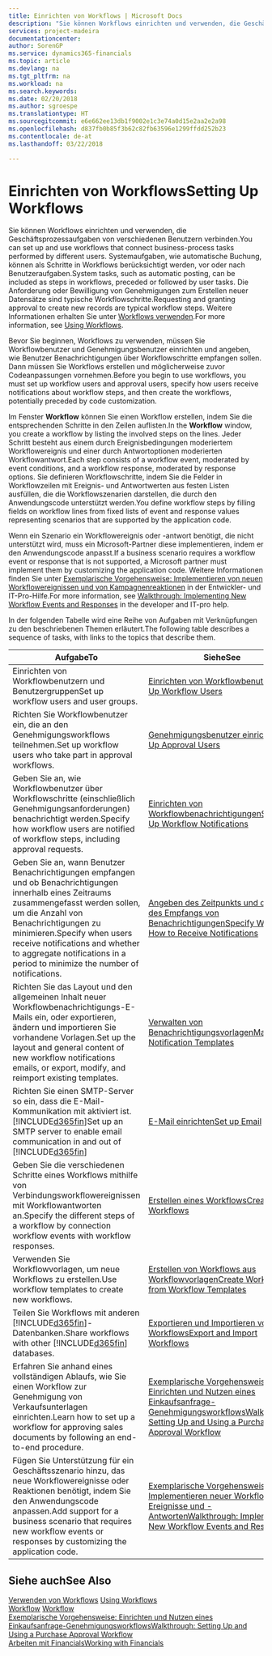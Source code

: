 ```yaml
---
title: Einrichten von Workflows | Microsoft Docs
description: "Sie können Workflows einrichten und verwenden, die Geschäftsprozessaufgaben von verschiedenen Benutzern verbinden. Systemaufgaben, wie automatische Buchung, können als Schritte in Workflows berücksichtigt werden, vor oder nach Benutzeraufgaben. Die Anforderung oder Bewilligung von Genehmigungen zum Erstellen neuer Datensätze sind typische Workflowschritte."
services: project-madeira
documentationcenter: 
author: SorenGP
ms.service: dynamics365-financials
ms.topic: article
ms.devlang: na
ms.tgt_pltfrm: na
ms.workload: na
ms.search.keywords: 
ms.date: 02/20/2018
ms.author: sgroespe
ms.translationtype: HT
ms.sourcegitcommit: e6e662ee13db1f9002e1c3e74a0d15e2aa2e2a98
ms.openlocfilehash: d837fb0b85f3b62c82fb63596e1299ffdd252b23
ms.contentlocale: de-at
ms.lasthandoff: 03/22/2018

---
```

# <a name="setting-up-workflows"></a><span data-ttu-id="1294d-105">Einrichten von Workflows</span><span class="sxs-lookup"><span data-stu-id="1294d-105">Setting Up Workflows</span></span>
<span data-ttu-id="1294d-106">Sie können Workflows einrichten und verwenden, die Geschäftsprozessaufgaben von verschiedenen Benutzern verbinden.</span><span class="sxs-lookup"><span data-stu-id="1294d-106">You can set up and use workflows that connect business-process tasks performed by different users.</span></span> <span data-ttu-id="1294d-107">Systemaufgaben, wie automatische Buchung, können als Schritte in Workflows berücksichtigt werden, vor oder nach Benutzeraufgaben.</span><span class="sxs-lookup"><span data-stu-id="1294d-107">System tasks, such as automatic posting, can be included as steps in workflows, preceded or followed by user tasks.</span></span> <span data-ttu-id="1294d-108">Die Anforderung oder Bewilligung von Genehmigungen zum Erstellen neuer Datensätze sind typische Workflowschritte.</span><span class="sxs-lookup"><span data-stu-id="1294d-108">Requesting and granting approval to create new records are typical workflow steps.</span></span> <span data-ttu-id="1294d-109">Weitere Informationen erhalten Sie unter [Workflows verwenden](across-use-workflows.md).</span><span class="sxs-lookup"><span data-stu-id="1294d-109">For more information, see [Using Workflows](across-use-workflows.md).</span></span>  

 <span data-ttu-id="1294d-110">Bevor Sie beginnen, Workflows zu verwenden, müssen Sie Workflowbenutzer und Genehmigungsbenutzer einrichten und angeben, wie Benutzer Benachrichtigungen über Workflowschritte empfangen sollen. Dann müssen Sie Workflows erstellen und möglicherweise zuvor Codeanpassungen vornehmen.</span><span class="sxs-lookup"><span data-stu-id="1294d-110">Before you begin to use workflows, you must set up workflow users and approval users, specify how users receive notifications about workflow steps, and then create the workflows, potentially preceded by code customization.</span></span>  

 <span data-ttu-id="1294d-111">Im Fenster **Workflow** können Sie einen Workflow erstellen, indem Sie die entsprechenden Schritte in den Zeilen auflisten.</span><span class="sxs-lookup"><span data-stu-id="1294d-111">In the **Workflow** window, you create a workflow by listing the involved steps on the lines.</span></span> <span data-ttu-id="1294d-112">Jeder Schritt besteht aus einem durch Ereignisbedingungen moderiertem Workflowereignis und einer durch Antwortoptionen moderierten Workflowantwort.</span><span class="sxs-lookup"><span data-stu-id="1294d-112">Each step consists of a workflow event, moderated by event conditions, and a workflow response, moderated by response options.</span></span> <span data-ttu-id="1294d-113">Sie definieren Workflowschritte, indem Sie die Felder in Workflowzeilen mit Ereignis- und Antwortwerten aus festen Listen ausfüllen, die die Workflowszenarien darstellen, die durch den Anwendungscode unterstützt werden.</span><span class="sxs-lookup"><span data-stu-id="1294d-113">You define workflow steps by filling fields on workflow lines from fixed lists of event and response values representing scenarios that are supported by the application code.</span></span>  

 <span data-ttu-id="1294d-114">Wenn ein Szenario ein Workflowereignis oder -antwort benötigt, die nicht unterstützt wird, muss ein Microsoft-Partner diese implementieren, indem er den Anwendungscode anpasst.</span><span class="sxs-lookup"><span data-stu-id="1294d-114">If a business scenario requires a workflow event or response that is not supported, a Microsoft partner must implement them by customizing the application code.</span></span> <span data-ttu-id="1294d-115">Weitere Informationen finden Sie unter [Exemplarische Vorgehensweise: Implementieren von neuen Workflowereignissen und von Kampagnenreaktionen](/dynamics-nav/Walkthrough--Implementing-New-Workflow-Events-and-Responses) in der Entwickler- und IT-Pro-Hilfe.</span><span class="sxs-lookup"><span data-stu-id="1294d-115">For more information, see [Walkthrough: Implementing New Workflow Events and Responses](/dynamics-nav/Walkthrough--Implementing-New-Workflow-Events-and-Responses) in the developer and IT-pro help.</span></span>

 <span data-ttu-id="1294d-116">In der folgenden Tabelle wird eine Reihe von Aufgaben mit Verknüpfungen zu den beschriebenen Themen erläutert.</span><span class="sxs-lookup"><span data-stu-id="1294d-116">The following table describes a sequence of tasks, with links to the topics that describe them.</span></span>  

|<span data-ttu-id="1294d-117">**Aufgabe**</span><span class="sxs-lookup"><span data-stu-id="1294d-117">**To**</span></span>|<span data-ttu-id="1294d-118">**Siehe**</span><span class="sxs-lookup"><span data-stu-id="1294d-118">**See**</span></span>|  
|------------|-------------|  
|<span data-ttu-id="1294d-119">Einrichten von Workflowbenutzern und Benutzergruppen</span><span class="sxs-lookup"><span data-stu-id="1294d-119">Set up workflow users and user groups.</span></span>|[<span data-ttu-id="1294d-120">Einrichten von Workflowbenutzern</span><span class="sxs-lookup"><span data-stu-id="1294d-120">Set Up Workflow Users</span></span>](across-how-to-set-up-workflow-users.md)|  
|<span data-ttu-id="1294d-121">Richten Sie Workflowbenutzer ein, die an den Genehmigungsworkflows teilnehmen.</span><span class="sxs-lookup"><span data-stu-id="1294d-121">Set up workflow users who take part in approval workflows.</span></span>|[<span data-ttu-id="1294d-122">Genehmigungsbenutzer einrichten</span><span class="sxs-lookup"><span data-stu-id="1294d-122">Set Up Approval Users</span></span>](across-how-to-set-up-approval-users.md)|  
|<span data-ttu-id="1294d-123">Geben Sie an, wie Workflowbenutzer über Workflowschritte (einschließlich Genehmigungsanforderungen) benachrichtigt werden.</span><span class="sxs-lookup"><span data-stu-id="1294d-123">Specify how workflow users are notified of workflow steps, including approval requests.</span></span>|[<span data-ttu-id="1294d-124">Einrichten von Workflowbenachrichtigungen</span><span class="sxs-lookup"><span data-stu-id="1294d-124">Setting Up Workflow Notifications</span></span>](across-setting-up-workflow-notifications.md)|  
|<span data-ttu-id="1294d-125">Geben Sie an, wann Benutzer Benachrichtigungen empfangen und ob Benachrichtigungen innerhalb eines Zeitraums zusammengefasst werden sollen, um die Anzahl von Benachrichtigungen zu minimieren.</span><span class="sxs-lookup"><span data-stu-id="1294d-125">Specify when users receive notifications and whether to aggregate notifications in a period to minimize the number of notifications.</span></span>|[<span data-ttu-id="1294d-126">Angeben des Zeitpunkts und der Art des Empfangs von Benachrichtigungen</span><span class="sxs-lookup"><span data-stu-id="1294d-126">Specify When and How to Receive Notifications</span></span>](across-how-to-specify-when-and-how-to-receive-notifications.md)|  
|<span data-ttu-id="1294d-127">Richten Sie das Layout und den allgemeinen Inhalt neuer Workflowbenachrichtigungs-E-Mails ein, oder exportieren, ändern und importieren Sie vorhandene Vorlagen.</span><span class="sxs-lookup"><span data-stu-id="1294d-127">Set up the layout and general content of new workflow notifications emails, or export, modify, and reimport existing templates.</span></span>|[<span data-ttu-id="1294d-128">Verwalten von Benachrichtigungsvorlagen</span><span class="sxs-lookup"><span data-stu-id="1294d-128">Manage Notification Templates</span></span>](across-how-to-manage-notification-templates.md)|  
|<span data-ttu-id="1294d-129">Richten Sie einen SMTP-Server so ein, dass die E-Mail-Kommunikation mit  aktiviert ist.[!INCLUDE[d365fin](includes/d365fin_md.md)]</span><span class="sxs-lookup"><span data-stu-id="1294d-129">Set up an SMTP server to enable email communication in and out of [!INCLUDE[d365fin](includes/d365fin_md.md)]</span></span>|[<span data-ttu-id="1294d-130">E-Mail einrichten</span><span class="sxs-lookup"><span data-stu-id="1294d-130">Set up Email</span></span>](madeira-how-setup-email.md)|
|<span data-ttu-id="1294d-131">Geben Sie die verschiedenen Schritte eines Workflows mithilfe von Verbindungsworkflowereignissen mit Workflowantworten an.</span><span class="sxs-lookup"><span data-stu-id="1294d-131">Specify the different steps of a workflow by connection workflow events with workflow responses.</span></span>|[<span data-ttu-id="1294d-132">Erstellen eines Workflows</span><span class="sxs-lookup"><span data-stu-id="1294d-132">Create Workflows</span></span>](across-how-to-create-workflows.md)|  
|<span data-ttu-id="1294d-133">Verwenden Sie Workflowvorlagen, um neue Workflows zu erstellen.</span><span class="sxs-lookup"><span data-stu-id="1294d-133">Use workflow templates to create new workflows.</span></span>|[<span data-ttu-id="1294d-134">Erstellen von Workflows aus Workflowvorlagen</span><span class="sxs-lookup"><span data-stu-id="1294d-134">Create Workflows from Workflow Templates</span></span>](across-how-to-create-workflows-from-workflow-templates.md)|  
|<span data-ttu-id="1294d-135">Teilen Sie Workflows mit anderen [!INCLUDE[d365fin](includes/d365fin_md.md)]-Datenbanken.</span><span class="sxs-lookup"><span data-stu-id="1294d-135">Share workflows with other [!INCLUDE[d365fin](includes/d365fin_md.md)] databases.</span></span>|[<span data-ttu-id="1294d-136">Exportieren und Importieren von Workflows</span><span class="sxs-lookup"><span data-stu-id="1294d-136">Export and Import Workflows</span></span>](across-how-to-export-and-import-workflows.md)|  
|<span data-ttu-id="1294d-137">Erfahren Sie anhand eines vollständigen Ablaufs, wie Sie einen Workflow zur Genehmigung von Verkaufsunterlagen einrichten.</span><span class="sxs-lookup"><span data-stu-id="1294d-137">Learn how to set up a workflow for approving sales documents by following an end-to-end procedure.</span></span>|[<span data-ttu-id="1294d-138">Exemplarische Vorgehensweise: Einrichten und Nutzen eines Einkaufsanfrage-Genehmigungsworkflows</span><span class="sxs-lookup"><span data-stu-id="1294d-138">Walkthrough: Setting Up and Using a Purchase Approval Workflow</span></span>](walkthrough-setting-up-and-using-a-purchase-approval-workflow.md)|  
|<span data-ttu-id="1294d-139">Fügen Sie Unterstützung für ein Geschäftsszenario hinzu, das neue Workflowereignisse oder Reaktionen benötigt, indem Sie den Anwendungscode anpassen.</span><span class="sxs-lookup"><span data-stu-id="1294d-139">Add support for a business scenario that requires new workflow events or responses by customizing the application code.</span></span>|[<span data-ttu-id="1294d-140">Exemplarische Vorgehensweise: Implementieren neuer Workflow-Ereignisse und -Antworten</span><span class="sxs-lookup"><span data-stu-id="1294d-140">Walkthrough: Implementing New Workflow Events and Responses</span></span>](/dynamics-nav/Walkthrough--Implementing-New-Workflow-Events-and-Responses)|  

## <a name="see-also"></a><span data-ttu-id="1294d-141">Siehe auch</span><span class="sxs-lookup"><span data-stu-id="1294d-141">See Also</span></span>  
 <span data-ttu-id="1294d-142">[Verwenden von Workflows](across-use-workflows.md) </span><span class="sxs-lookup"><span data-stu-id="1294d-142">[Using Workflows](across-use-workflows.md) </span></span>  
 <span data-ttu-id="1294d-143">[Workflow](across-workflow.md) </span><span class="sxs-lookup"><span data-stu-id="1294d-143">[Workflow](across-workflow.md) </span></span>  
 [<span data-ttu-id="1294d-144">Exemplarische Vorgehensweise: Einrichten und Nutzen eines Einkaufsanfrage-Genehmigungsworkflows</span><span class="sxs-lookup"><span data-stu-id="1294d-144">Walkthrough: Setting Up and Using a Purchase Approval Workflow</span></span>](walkthrough-setting-up-and-using-a-purchase-approval-workflow.md)  
 [<span data-ttu-id="1294d-145">Arbeiten mit Financials</span><span class="sxs-lookup"><span data-stu-id="1294d-145">Working with Financials</span></span>](ui-work-product.md)

